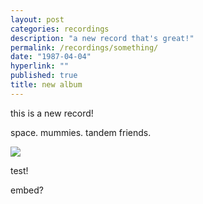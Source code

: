 ```yaml
---
layout: post
categories: recordings
description: "a new record that's great!"
permalink: /recordings/something/
date: "1987-04-04"
hyperlink: ""
published: true
title: new album
---
```


this is a new record! 

space. mummies. tandem friends. 

![]({{site.baseurl}}/images/x200-q90.jpg)

test! 

embed?